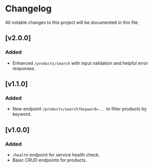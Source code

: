 # Changelog

All notable changes to this project will be documented in this file.

## [v2.0.0]
### Added
- Enhanced `/products/search` with input validation and helpful error responses.

## [v1.1.0] 
### Added
- New endpoint `/products/search?keyword=...` to filter products by keyword.

## [v1.0.0]
### Added
- `/health` endpoint for service health check.
- Basic CRUD endpoints for products.
